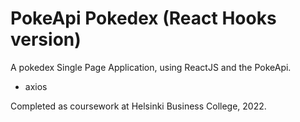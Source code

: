 # PokeApi Pokedex (React Hooks version)

A pokedex Single Page Application, using ReactJS and the PokeApi.
- axios

Completed as coursework at Helsinki Business College, 2022.